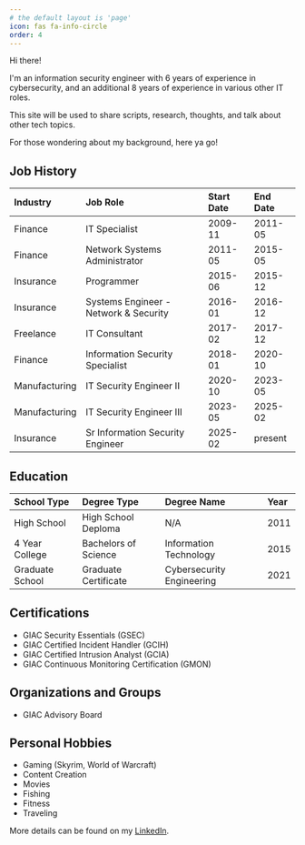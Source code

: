 ```yaml
---
# the default layout is 'page'
icon: fas fa-info-circle
order: 4
---
```


Hi there! 

I'm an information security engineer with 6 years of experience in cybersecurity, and an additional 8 years of experience in various other IT roles.

This site will be used to share scripts, research, thoughts, and talk about other tech topics.

For those wondering about my background, here ya go!

## Job History

| Industry      | Job Role                              | Start Date | End Date |
| :------------ | :------------------------------------ | :--------- | :------- |
| Finance       | IT Specialist                         | 2009-11    | 2011-05  |
| Finance       | Network Systems Administrator         | 2011-05    | 2015-05  |
| Insurance     | Programmer                            | 2015-06    | 2015-12  |
| Insurance     | Systems Engineer - Network & Security | 2016-01    | 2016-12  |
| Freelance     | IT Consultant                         | 2017-02    | 2017-12  |
| Finance       | Information Security Specialist       | 2018-01    | 2020-10  |
| Manufacturing | IT Security Engineer II               | 2020-10    | 2023-05  |
| Manufacturing | IT Security Engineer III              | 2023-05    | 2025-02  |
| Insurance     | Sr Information Security Engineer      | 2025-02    | present  |

## Education

| School Type     | Degree Type          | Degree Name               | Year |
| :-------------- | :------------------- | :------------------------ | :--- |
| High School     | High School Deploma  | N/A                       | 2011 |
| 4 Year College  | Bachelors of Science | Information Technology    | 2015 |
| Graduate School | Graduate Certificate | Cybersecurity Engineering | 2021 |

## Certifications
- GIAC Security Essentials (GSEC)
- GIAC Certified Incident Handler (GCIH)
- GIAC Certified Intrusion Analyst (GCIA)
- GIAC Continuous Monitoring Certification (GMON)

## Organizations and Groups
- GIAC Advisory Board

## Personal Hobbies
- Gaming (Skyrim, World of Warcraft)
- Content Creation
- Movies
- Fishing
- Fitness
- Traveling

More details can be found on my [LinkedIn](https://www.linkedin.com/in/ashleykrause-infosec/).
